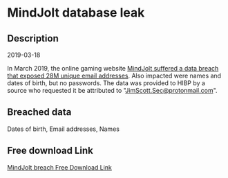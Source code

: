 # MindJolt database leak

## Description

2019-03-18

In March 2019, the online gaming website <a href="https://www.zdnet.com/article/a-hacker-has-dumped-nearly-one-billion-user-records-over-the-past-two-months/" target="_blank" rel="noopener">MindJolt suffered a data breach that exposed 28M unique email addresses</a>. Also impacted were names and dates of birth, but no passwords. The data was provided to HIBP by a source who requested it be attributed to &quot;JimScott.Sec@protonmail.com&quot;.

## Breached data

Dates of birth, Email addresses, Names

## Free download Link

[MindJolt breach Free Download Link](https://tinyurl.com/2b2k277t)